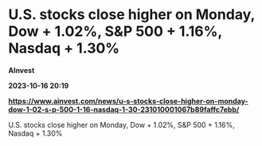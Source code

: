 # U.S. stocks close higher on Monday, Dow + 1.02%, S&P 500 + 1.16%, Nasdaq + 1.30%
**AInvest**

**2023-10-16 20:19**

**https://www.ainvest.com/news/u-s-stocks-close-higher-on-monday-dow-1-02-s-p-500-1-16-nasdaq-1-30-231010001067b89faffc7ebb/**

U.S. stocks close higher on Monday, Dow + 1.02%, S&P 500 + 1.16%, Nasdaq + 1.30%